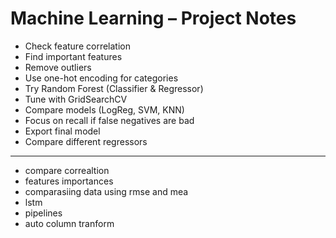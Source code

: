 # Machine Learning – Project Notes

- Check feature correlation
- Find important features
- Remove outliers
- Use one-hot encoding for categories
- Try Random Forest (Classifier & Regressor)
- Tune with GridSearchCV
- Compare models (LogReg, SVM, KNN)
- Focus on recall if false negatives are bad
- Export final model
- Compare different regressors
---
- compare correaltion
- features importances
- comparasiing data using rmse and mea
- lstm
- pipelines
- auto column tranform